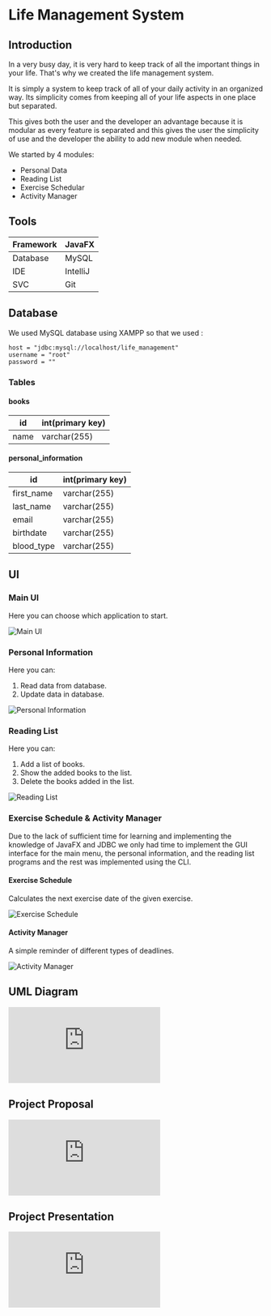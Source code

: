 # Life Management System

## Introduction

In a very busy day, it is very hard to keep track of all the important things in your life. That's why we created the life management system.

It is simply a system to keep track of all of your daily activity in an organized way. Its simplicity comes from keeping all of your life aspects in one place but separated.

This gives both the user and the developer an advantage because it is modular as every feature is separated and this gives the user the simplicity of use and the developer the ability to add new module when needed.

We started by 4 modules:
- Personal Data
- Reading List
- Exercise Schedular
- Activity Manager

## Tools

| Framework | JavaFX |
|-----------|--------|
| Database | MySQL |
| IDE | IntelliJ |
| SVC | Git |

## Database

We used MySQL database using XAMPP so that we used :

```MySQL
host = "jdbc:mysql://localhost/life_management"
username = "root"
password = ""
```

### Tables

#### books

| id | int(primary key)|
|---|------------------|
| name | varchar(255)|

#### personal_information

| id | int(primary key) |
|---|-------------------|
| first_name | varchar(255) |
|last_name | varchar(255) |
| email | varchar(255) |
| birthdate | varchar(255) |
| blood_type | varchar(255) |

## UI

### Main UI

Here you can choose which application to start.

![Main UI](https://github.com/AbdullahZahra/life-management-system-CSE56/blob/main/images/mainUI.png)

### Personal Information

Here you can:
1. Read data from database.
2. Update data in database.

![Personal Information](https://github.com/AbdullahZahra/life-management-system-CSE56/blob/main/images/personalInformation.png)

### Reading List

Here you can:
1. Add a list of books.
2. Show the added books to the list.
3. Delete the books added in the list.

![Reading List](https://github.com/AbdullahZahra/life-management-system-CSE56/blob/main/images/readingList.png)

### Exercise Schedule & Activity Manager

Due to the lack of sufficient time for learning and implementing the knowledge of JavaFX and JDBC we only had time to implement the GUI interface for the main menu, the personal information, and the reading list programs and the rest was implemented using the CLI.

#### Exercise Schedule

Calculates the next exercise date of the given exercise.

![Exercise Schedule](https://github.com/AbdullahZahra/life-management-system-CSE56/blob/main/images/exerciseSchedule.png)

#### Activity Manager

A simple reminder of different types of deadlines.

![Activity Manager](https://github.com/AbdullahZahra/life-management-system-CSE56/blob/main/images/activityManager.png)
## UML Diagram

![UML Diagram](https://github.com/AbdullahZahra/life-management-system-CSE56/blob/main/pdfs/UML_Diagram%20-1.pdf)

## Project Proposal

![Project Proposal](https://github.com/AbdullahZahra/life-management-system-CSE56/blob/main/pdfs/LifeMangment.pdf)

## Project Presentation

![Project Presentation](https://github.com/AbdullahZahra/life-management-system-CSE56/blob/main/pdfs/Life%20Management%20System.pdf)
